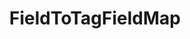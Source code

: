---
optionsClassName: FieldToTagFieldMapOptions
optionsClassFullName: MigrationTools.Tools.FieldToTagFieldMapOptions
configurationSamples:
- name: defaults
  order: 2
  description: 
  code: >-
    {
      "MigrationTools": {
        "Version": "16.0",
        "CommonTools": {
          "FieldMappingTool": {
            "FieldMaps": [
              {
                "FieldMapType": "FieldToTagFieldMap",
                "ApplyTo": [
                  "*"
                ]
              }
            ]
          }
        }
      }
    }
  sampleFor: MigrationTools.Tools.FieldToTagFieldMapOptions
- name: sample
  order: 1
  description: 
  code: >-
    {
      "MigrationTools": {
        "Version": "16.0",
        "CommonTools": {
          "FieldMappingTool": {
            "FieldMaps": [
              {
                "FieldMapType": "FieldToTagFieldMap",
                "ApplyTo": [
                  "SomeWorkItemType"
                ],
                "formatExpression": "{0} <br/><br/><h3>Acceptance Criteria</h3>{1}",
                "sourceFields": [
                  "System.Description",
                  "Microsoft.VSTS.Common.AcceptanceCriteria"
                ],
                "targetField": "System.Description"
              }
            ]
          }
        }
      }
    }
  sampleFor: MigrationTools.Tools.FieldToTagFieldMapOptions
- name: classic
  order: 3
  description: 
  code: >-
    {
      "$type": "FieldToTagFieldMapOptions",
      "sourceField": null,
      "formatExpression": "{0} <br/><br/><h3>Acceptance Criteria</h3>{1}",
      "ApplyTo": [
        "*",
        "SomeWorkItemType"
      ]
    }
  sampleFor: MigrationTools.Tools.FieldToTagFieldMapOptions
description: missing XML code comments
className: FieldToTagFieldMap
typeName: FieldMaps
architecture: 
options:
- parameterName: ApplyTo
  type: List
  description: missing XML code comments
  defaultValue: missing XML code comments
- parameterName: formatExpression
  type: String
  description: missing XML code comments
  defaultValue: missing XML code comments
- parameterName: sourceField
  type: String
  description: missing XML code comments
  defaultValue: missing XML code comments
status: missing XML code comments
processingTarget: missing XML code comments
classFile: src/MigrationTools.Clients.TfsObjectModel/Tools/FieldMappingTool/FieldMaps/FieldToTagFieldMap.cs
optionsClassFile: ''

redirectFrom:
- /Reference/FieldMaps/FieldToTagFieldMapOptions/
layout: reference
toc: true
permalink: /Reference/FieldMaps/FieldToTagFieldMap/
title: FieldToTagFieldMap
categories:
- FieldMaps
- 
topics:
- topic: notes
  path: /docs/Reference/FieldMaps/FieldToTagFieldMap-notes.md
  exists: false
  markdown: ''
- topic: introduction
  path: /docs/Reference/FieldMaps/FieldToTagFieldMap-introduction.md
  exists: false
  markdown: ''

---